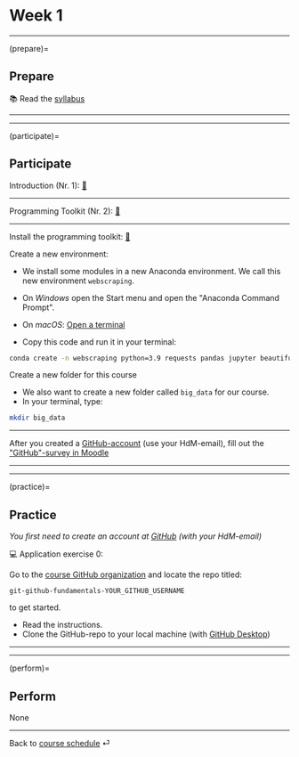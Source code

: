 # Week 1


---

(prepare)=
## Prepare

📚 Read the [syllabus](../docs/course-syllabus.md)


---

---


(participate)=
## Participate

Introduction (Nr. 1): [📑](https://docs.google.com/presentation/d/14mDixoFHReJhc7D3G0ooC_CZJ8R14AcjJLXqFfUmKgo/export/pdf)

---

Programming Toolkit (Nr. 2): [📑](https://docs.google.com/presentation/d/1AHDCyelaOumvZ9-MRLEaSGCulXvvo-hcoFRrTESQW-c/export/pdf)

---

Install the programming toolkit: [💾](../docs/programming-toolkit.md)


Create a new environment:

- We install some modules in a new Anaconda environment. We call this new environment `webscraping`. 

- On *Windows* open the Start menu and open the "Anaconda Command Prompt". 

- On *macOS*: [Open a terminal](https://support.apple.com/guide/terminal/open-or-quit-terminal-apd5265185d-f365-44cb-8b09-71a064a42125/mac) 

- Copy this code and run it in your terminal: 

```bash
conda create -n webscraping python=3.9 requests pandas jupyter beautifulsoup4 altair matplotlib seaborn --y
```

Create a new folder for this course

- We also want to create a new folder called `big_data` for our course. 
- In your terminal, type:

```bash
mkdir big_data
```

---

After you created a [GitHub-account](https://github.com/) (use your HdM-email), fill out the ["GitHub"-survey in Moodle](https://e-learning.hdm-stuttgart.de/moodle/mod/page/view.php?id=261404)





---


---

(practice)=
## Practice

*You first need to create an account at [GitHub](https://github.com/) (with your HdM-email)*


💻 Application exercise 0: 

Go to the [course GitHub organization](https://github.com/orgs/om2-ws22/repositories) and locate the repo titled:

`git-github-fundamentals-YOUR_GITHUB_USERNAME` 

to get started.

- Read the instructions.
- Clone the GitHub-repo to your local machine (with [GitHub Desktop](https://docs.github.com/en/repositories/creating-and-managing-repositories/cloning-a-repository))


---

---

(perform)=
## Perform

None

---

Back to [course schedule](../docs/course-schedule.md) ⏎